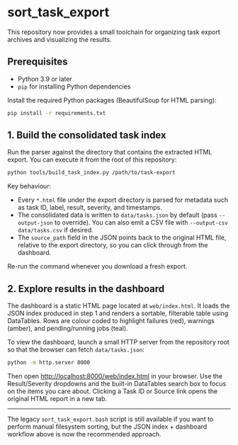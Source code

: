 # sort_task_export

This repository now provides a small toolchain for organizing task export
archives and visualizing the results.

## Prerequisites

* Python 3.9 or later
* `pip` for installing Python dependencies

Install the required Python packages (BeautifulSoup for HTML parsing):

```bash
pip install -r requirements.txt
```

## 1. Build the consolidated task index

Run the parser against the directory that contains the extracted HTML export.
You can execute it from the root of this repository:

```bash
python tools/build_task_index.py /path/to/task-export
```

Key behaviour:

* Every `*.html` file under the export directory is parsed for metadata such as
  task ID, label, result, severity, and timestamps.
* The consolidated data is written to `data/tasks.json` by default (pass
  `--output-json` to override). You can also emit a CSV file with
  `--output-csv data/tasks.csv` if desired.
* The `source_path` field in the JSON points back to the original HTML file,
  relative to the export directory, so you can click through from the dashboard.

Re-run the command whenever you download a fresh export.

## 2. Explore results in the dashboard

The dashboard is a static HTML page located at `web/index.html`. It loads the
JSON index produced in step 1 and renders a sortable, filterable table using
DataTables. Rows are colour coded to highlight failures (red), warnings (amber),
and pending/running jobs (teal).

To view the dashboard, launch a small HTTP server from the repository root so
that the browser can fetch `data/tasks.json`:

```bash
python -m http.server 8000
```

Then open <http://localhost:8000/web/index.html> in your browser. Use the
Result/Severity dropdowns and the built-in DataTables search box to focus on the
items you care about. Clicking a Task ID or Source link opens the original HTML
report in a new tab.

---

The legacy `sort_task_export.bash` script is still available if you want to
perform manual filesystem sorting, but the JSON index + dashboard workflow above
is now the recommended approach.

